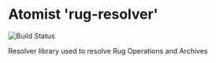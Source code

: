 # Atomist 'rug-resolver'

![Build Status](https://travis-ci.com/atomist/artifact-source.svg?token=z8gZcM8P34vnbufzQBTa&branch=master)

Resolver library used to resolve Rug Operations and Archives
